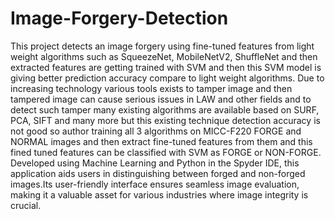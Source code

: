 # Image-Forgery-Detection
This project detects an image forgery using fine-tuned features from light weight algorithms such as SqueezeNet, MobileNetV2, ShuffleNet and then extracted features are getting trained with SVM and then this SVM model is  giving better prediction accuracy compare to light weight algorithms.
Due to increasing technology various tools exists to tamper image and then tampered image can cause serious issues in LAW and other fields and to detect such tamper many existing algorithms are available based on SURF, PCA, SIFT and many more but this existing technique detection accuracy is not good so author training all 3 algorithms on MICC-F220 FORGE and NORMAL images and then extract fine-tuned features from them and this fined tuned features can be classified with SVM as FORGE or NON-FORGE.
Developed using Machine Learning and Python in the Spyder IDE, this application aids users in distinguishing between forged and non-forged images.Its user-friendly interface ensures seamless image evaluation, making it a valuable asset for various industries where image integrity is crucial.
